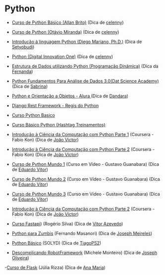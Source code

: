 # Python

- [Curso de Python Básico (Allan Brito)](https://eadallanbrito.com/curso/python-basico/) (Dica de [celenny](https://github.com/celenny))

- [Curso de Python (Otávio Miranda)](https://www.youtube.com/playlist?list=PLbIBj8vQhvm0ayQsrhEf-7-8JAj-MwmPr) (Dica de [celenny](https://github.com/celenny))

- [Introdução à linguagem Python (Diego Mariano, Ph.D.)](https://www.udemy.com/course/intro_python/) (Dica de [Setyobudi](https://github.com/Setyobudi))

- [Python (Digital Innovation One)](https://web.dio.me/browse?editorial=a357ccd1-fd65-4285-a2ce-867dba984cfa&page=1) (Dica de [celenny](https://github.com/celenny))

- [Estrutura de Dados utilizando Python (Programação Dinâmica)](https://www.youtube.com/playlist?list=PL5TJqBvpXQv5Bb71AE5Cd_kB5rNsfU4Cp) (Dica da [Fernanda](https://github.com/Fernanda-Dantas))

- [Python Fundamentos Para Análise de Dados 3.0(Dat Science Academy)](https://www.datascienceacademy.com.br/course/python-fundamentos) (Dica de [Sabrina](https://github.com/sanaderer))

- [Python e Orientação a Objetos - Alura ](https://www.alura.com.br/apostila-python-orientacao-a-objetos) (Dica de [Dandara](https://github.com/dandaramcsousa))

- [Django Rest Framework - Regis do Python ](https://www.youtube.com/watch?v=UOW0CaFayFo&list=PLsGCdfxkV9uqTkbg5AXyqA1McFQayUr2j)

- [Curso Python Basico](https://solyd.com.br/treinamentos/python-basico/)

- [Curso Básico Python (Hashtag Treinamentos)](https://pages.hashtagtreinamentos.com/inscricao-curso-basico-python-basegoogle?origemurl=136706830445&gclid=Cj0KCQjw48OaBhDWARIsAMd966A8SqLUGrYyNRRlTbeLv3XGUTMRz3CSvQV7WhEjwwUWucoZsx22iqEaAmqxEALw_wcB)

- [Introdução à Ciência da Computação com Python Parte 1](https://pt.coursera.org/learn/ciencia-computacao-python-conceitos) (Coursera - Fabio Kon) (Dica de [João Victor](https://github.com/jvvoliveira))

- [Introdução à Ciência da Computação com Python Parte 2](https://pt.coursera.org/learn/ciencia-computacao-python-conceitos-2) (Coursera - Fabio Kon) (Dica de [João Victor](https://github.com/jvvoliveira))

- [Curso de Python Mundo 1](https://www.youtube.com/playlist?list=PLHz_AreHm4dlKP6QQCekuIPky1CiwmdI6) (Curso em Vídeo - Gustavo Guanabara) (Dica de [Eduardo Vítor](https://github.com/eduardovitor))

- [Curso de Python Mundo 2](https://www.youtube.com/playlist?list=PLHz_AreHm4dk_nZHmxxf_J0WRAqy5Czye) (Curso em Vídeo - Gustavo Guanabara) (Dica de [Eduardo Vítor](https://github.com/eduardovitor))

- [Curso de Python Mundo 3](https://www.youtube.com/playlist?list=PLHz_AreHm4dksnH2jVTIVNviIMBVYyFnH) (Curso em Vídeo - Gustavo Guanabara) (Dica de [Eduardo Vítor](https://github.com/eduardovitor))

- [Introdução à Ciência da Computação com Python Parte 2](https://pt.coursera.org/learn/ciencia-computacao-python-conceitos-2) (Coursera - Fabio Kon) (Dica de [João Victor](https://github.com/jvvoliveira))

- [Curso Fastapi](https://www.youtube.com/watch?v=Hx6w7JXYHbY&list=PLuhCJtW2i-wKK9HjfYJI4RIcd9AMIi88k)) (Rogério Silva) (Dica de [Vitor Azevedo](https://github.com/vitorAzevedo09))

- [Python para Zumbis](https://www.youtube.com/c/PythonparaZumbis/playlists) (Fernando Masanori) (Dica de [Joseph Meireles](https://github.com/meirelesTech))

- [Python Básico](https://solyd.com.br/treinamentos/python-basico/) (SOLYD) (Dica de [TiagoPS2](https://github.com/TiagoPS2))

- [Descomplicando RobotFramework](https://medium.com/rchlo-midway-tech/descomplicando-a-automatiza%C3%A7%C3%A3o-de-testes-com-robot-framework-af793f590ef1) (Michele Monteiro) (Dica de [Joseph Oliveira](https://github.com/meirelesTech))

-[Curso de Flask](https://www.youtube.com/watch?v=r40pC9kyoj0&list=PL3BqW_m3m6a05ALSBW02qDXmfDKIip2KX) (Júlia Rizza) (Dica de [Ana Maria](https://github.com/anamariagds))
